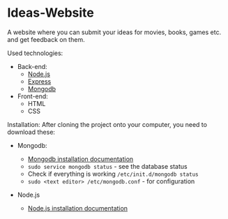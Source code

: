 # Ideas-Website

A website where you can submit your ideas for movies, books, games etc. and get feedback on them.

Used technologies:
- Back-end:
  - [Node.js](https://nodejs.org/en/)
  - [Express](http://expressjs.com/)
  - [Mongodb](https://www.mongodb.com/)
- Front-end:
  - HTML
  - CSS

Installation:
  After cloning the project onto your computer, you need to download these:
  - Mongodb: 
    - [Mongodb installation documentation](https://docs.mongodb.com/manual/tutorial/install-mongodb-on-ubuntu/#install-mongodb-community-edition)
    - `sudo service mongodb status` - see the database status
    - Check if everything is working `/etc/init.d/mongodb status`
    - `sudo <text editor> /etc/mongodb.conf` - for configuration
  
   - Node.js
     - [Node.js installation documentation](https://nodejs.org/en/download/package-manager/#debian-and-ubuntu-based-linux-distributions)
